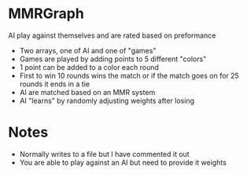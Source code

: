 # MMRGraph
AI play against themselves and are rated based on preformance

- Two arrays, one of AI and one of "games"
- Games are played by adding points to 5 different "colors"
- 1 point can be added to a color each round
- First to win 10 rounds wins the match or if the match goes on for 25 rounds it ends in a tie
- AI are matched based on an MMR system
- AI "learns" by randomly adjusting weights after losing


# Notes
- Normally writes to a file but I have commented it out
- You are able to play against an AI but need to provide it weights
